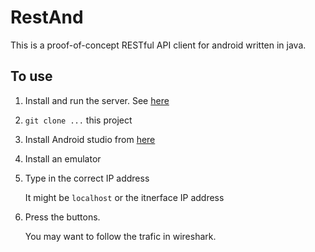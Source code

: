 RestAnd
===========

This is a proof-of-concept RESTful API client for android written in java.



To use
------

1. Install and run the server. See [here](https://github.com/moozer/restex)

2. `git clone ...` this project

3. Install Android studio from [here](https://developer.android.com/studio/index.html)

4. Install an emulator

5. Type in the correct IP address

    It might be `localhost` or the itnerface IP address

6. Press the buttons.

    You may want to follow the trafic in wireshark.
